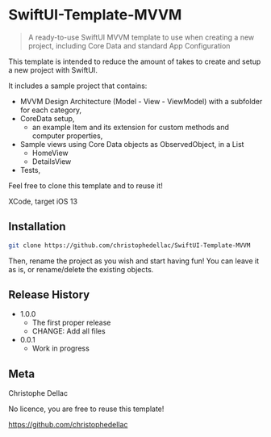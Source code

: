 # SwiftUI-Template-MVVM 
> A ready-to-use SwiftUI MVVM template to use when creating a new project, including Core Data and standard App Configuration 


This template is intended to reduce the amount of takes to create and setup a new project with SwiftUI. 

It includes a sample project that contains:
* MVVM Design Architecture (Model - View - ViewModel) with a subfolder for each category,
* CoreData setup,
  * an example Item and its extension for custom methods and computer properties,
* Sample views using Core Data objects as ObservedObject, in a List
  * HomeView
  * DetailsView
* Tests, 

Feel free to clone this template and to reuse it!

XCode, target iOS 13
## Installation



```sh
git clone https://github.com/christophedellac/SwiftUI-Template-MVVM
```

Then, rename the project as you wish and start having fun! You can leave it as is, or rename/delete the existing objects. 




## Release History

* 1.0.0
    * The first proper release
    * CHANGE: Add all files
* 0.0.1
    * Work in progress

## Meta

Christophe Dellac

No licence, you are free to reuse this template!

https://github.com/christophedellac
